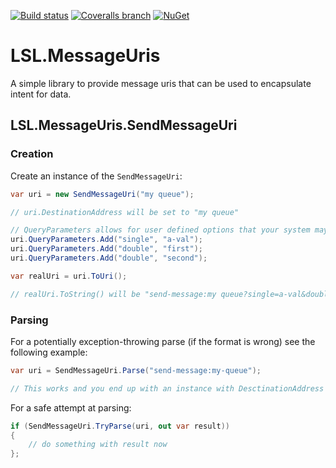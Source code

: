 [![Build status](https://img.shields.io/appveyor/ci/alunacjones/lsl-messageuris.svg)](https://ci.appveyor.com/project/alunacjones/lsl-messageuris)
[![Coveralls branch](https://img.shields.io/coverallsCoverage/github/alunacjones/LSL.MessageUris)](https://coveralls.io/github/alunacjones/LSL.MessageUris)
[![NuGet](https://img.shields.io/nuget/v/LSL.MessageUris.svg)](https://www.nuget.org/packages/LSL.MessageUris/)

# LSL.MessageUris

A simple library to provide message uris that can be used to encapsulate intent for data.

## LSL.MessageUris.SendMessageUri

### Creation

Create an instance of the `SendMessageUri`:

```csharp
var uri = new SendMessageUri("my queue");

// uri.DestinationAddress will be set to "my queue"

// QueryParameters allows for user defined options that your system may interpret for further context
uri.QueryParameters.Add("single", "a-val");
uri.QueryParameters.Add("double", "first");
uri.QueryParameters.Add("double", "second");

var realUri = uri.ToUri();

// realUri.ToString() will be "send-message:my queue?single=a-val&double=first&double=second"
```

### Parsing

For a potentially exception-throwing parse (if the format is wrong) see the following example:

```csharp
var uri = SendMessageUri.Parse("send-message:my-queue");

// This works and you end up with an instance with DesctinationAddress set to "my-queue" but with no query parameters
```

For a safe attempt at parsing:

```csharp
if (SendMessageUri.TryParse(uri, out var result))
{
    // do something with result now
};
```

